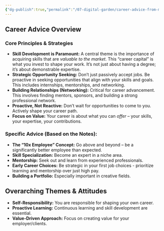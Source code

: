 ```yaml
---
{"dg-publish":true,"permalink":"/07-digital-garden/career-advice-from-msty/","tags":["ath","careers"],"updated":"2025-04-06T14:38:10.540-07:00"}
---
```


## Career Advice Overview

### Core Principles & Strategies

*  **Skill Development is Paramount:** A central theme is the importance of acquiring skills that are *valuable to the market*. This “career capital” is what you invest to shape your work. It’s not just about having a degree; it’s about demonstrable expertise.
*   **Strategic Opportunity Seeking:** Don’t just passively accept jobs. Be proactive in seeking opportunities that align with your skills and goals. This includes internships, mentorships, and networking.
*   **Building Relationships (Networking):** Critical for career advancement. This involves finding mentors, sponsors, and building a strong professional network.
*   **Proactive, Not Reactive:** Don’t wait for opportunities to come to you. Actively shape your career path.
*   **Focus on Value:** Your career is about what you can *offer* – your skills, your expertise, your contributions.

### Specific Advice (Based on the Notes):

*   **The “10x Employee” Concept:** Go above and beyond – be a significantly better employee than expected.
*   **Skill Specialization:** Become an expert in a niche area.
*   **Mentorship:** Seek out and learn from experienced professionals.
*   **Early Career Choices:** Be strategic in your first job choices - prioritize learning and mentorship over just high pay.
*   **Building a Portfolio:** Especially important in creative fields.

## Overarching Themes & Attitudes

*   **Self-Responsibility:** You are responsible for shaping your own career.
*   **Proactive Learning:** Continuous learning and skill development are essential.
*   **Value-Driven Approach:** Focus on creating value for your employer/clients.
